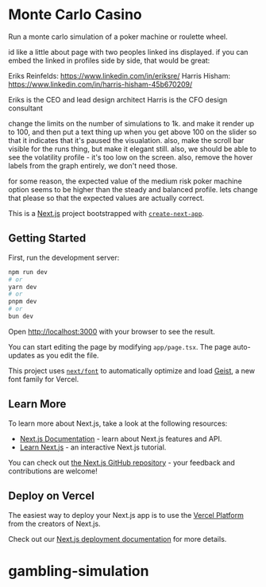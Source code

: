 # Monte Carlo Casino

Run a monte carlo simulation of a poker machine or roulette wheel.


id like a little about page with two peoples linked ins displayed. if you can embed the linked in profiles side by side, that would be great:

Eriks Reinfelds: https://www.linkedin.com/in/eriksre/
Harris Hisham: https://www.linkedin.com/in/harris-hisham-45b670209/


Eriks is the CEO and lead design architect
Harris is the CFO design consultant


change the limits on the number of simulations to 1k. and make it render up to 100, and then put a text thing up when you get above 100 on the slider so that it indicates that it's paused the visualation. also, make the scroll bar visible for the runs thing, but make it elegant still. also, we should be able to see the volatility profile - it's too low on the screen. also, remove the hover labels from the graph entirely, we don't need those. 

for some reason, the expected value of the medium risk poker machine option seems to be higher than the steady and balanced profile. lets change that please so that the expected values are actually correct. 




This is a [Next.js](https://nextjs.org) project bootstrapped with [`create-next-app`](https://nextjs.org/docs/app/api-reference/cli/create-next-app).

## Getting Started

First, run the development server:

```bash
npm run dev
# or
yarn dev
# or
pnpm dev
# or
bun dev
```

Open [http://localhost:3000](http://localhost:3000) with your browser to see the result.

You can start editing the page by modifying `app/page.tsx`. The page auto-updates as you edit the file.

This project uses [`next/font`](https://nextjs.org/docs/app/building-your-application/optimizing/fonts) to automatically optimize and load [Geist](https://vercel.com/font), a new font family for Vercel.

## Learn More

To learn more about Next.js, take a look at the following resources:

- [Next.js Documentation](https://nextjs.org/docs) - learn about Next.js features and API.
- [Learn Next.js](https://nextjs.org/learn) - an interactive Next.js tutorial.

You can check out [the Next.js GitHub repository](https://github.com/vercel/next.js) - your feedback and contributions are welcome!

## Deploy on Vercel

The easiest way to deploy your Next.js app is to use the [Vercel Platform](https://vercel.com/new?utm_medium=default-template&filter=next.js&utm_source=create-next-app&utm_campaign=create-next-app-readme) from the creators of Next.js.

Check out our [Next.js deployment documentation](https://nextjs.org/docs/app/building-your-application/deploying) for more details.
# gambling-simulation
